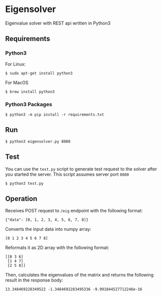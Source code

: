 # Eigensolver

Eigenvalue solver with REST api written in Python3

## Requirements

### Python3 

For Linux:

	$ sudo apt-get install python3

For MacOS

	$ brew install python3

### Python3 Packages

	$ python3 -m pip install -r requirements.txt

## Run

	$ python3 eigensolver.py 8080

## Test

You can use the `test.py` script to generate test request to the solver after you started the server. This script assumes server port `8080`

	$ python3 test.py

## Operation

Receives POST request to `/eig` endpoint with the following format:

	{"data": [0, 1, 2, 3, 4, 5, 6, 7, 8]}

Converts the input data into numpy array:

	[0 1 2 3 4 5 6 7 8]

Reformats it as 2D array with the following format:

	[[0 3 6]
	 [1 4 7]
	 [2 5 8]]

Then, calculates the eigenvalues of the matrix and returns the following result in the response body:

	13.348469228349522 -1.3484692283495336 -9.991844527712246e-16
